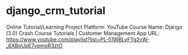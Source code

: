 # django_crm_tutorial
Online Tutorial/Learning Project Platform: YouTube Course Name: Django (3.0) Crash Course Tutorials | Customer Management App URL: https://www.youtube.com/playlist?list=PL-51WBLyFTg2vW-_6XBoUpE7vpmoR3ztO
